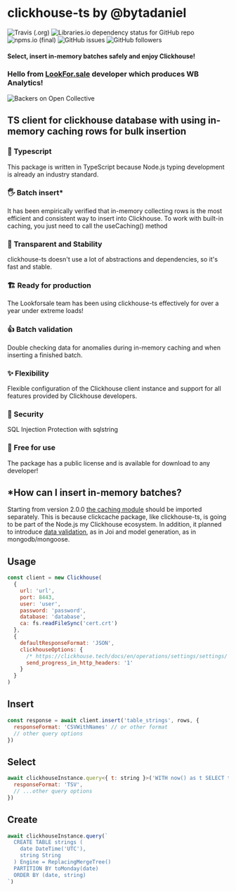 # clickhouse-ts by @bytadaniel

![Travis (.org)](https://img.shields.io/travis/bytadaniel/clickhouse-ts?style=for-the-badge)
![Libraries.io dependency status for GitHub repo](https://img.shields.io/librariesio/github/bytadaniel/clickhouse-ts?style=for-the-badge)
![npms.io (final)](https://img.shields.io/npms-io/final-score/clickhouse-ts?style=for-the-badge)
![GitHub issues](https://img.shields.io/github/issues/bytadaniel/clickhouse-ts?style=for-the-badge)
![GitHub followers](https://img.shields.io/github/followers/bytadaniel?style=social)

#### Select, insert in-memory batches safely and enjoy Clickhouse!

### Hello from [LookFor.sale](https://lookforsale.ru) developer which produces WB Analytics!
![Backers on Open Collective](https://lookforsale.ru/wp-content/uploads/2021/06/lfsw.jpg)

## TS client for clickhouse database with using in-memory caching rows for bulk insertion

### 💙 Typescript
This package is written in TypeScript because Node.js typing development is already an industry standard.
### 🖐 Batch insert*
It has been empirically verified that in-memory collecting rows is the most efficient and consistent way to insert into Clickhouse. To work with built-in caching, you just need to call the useCaching() method
### 💪 Transparent and Stability
clickhouse-ts doesn't use a lot of abstractions and dependencies, so it's fast and stable.
### 🏗 Ready for production
The Lookforsale team has been using clickhouse-ts effectively for over a year under extreme loads!
### 👍 Batch validation
Double checking data for anomalies during in-memory caching and when inserting a finished batch.
### ✨ Flexibility
Flexible configuration of the Clickhouse client instance and support for all features provided by Clickhouse developers.
### 🔐 Security
SQL Injection Protection with sqlstring
### 🌈 Free for use
The package has a public license and is available for download to any developer!

## *How can I insert in-memory batches?
Starting from version 2.0.0 [the caching module](https://www.npmjs.com/package/clickcache) should be imported separately.
This is because clickcache package, like clickhouse-ts, is going to be part of the Node.js my Clickhouse ecosystem. In addition, it planned to introduce [data validation](https://www.npmjs.com/package/chvalid), as in Joi and model generation, as in mongodb/mongoose.


## Usage

```js
const client = new Clickhouse(
  {
    url: 'url',
    port: 8443,
    user: 'user',
    password: 'password',
    database: 'database',
    ca: fs.readFileSync('cert.crt')
  },
  {
    defaultResponseFormat: 'JSON',
    clickhouseOptions: {
      /* https://clickhouse.tech/docs/en/operations/settings/settings/ */
      send_progress_in_http_headers: '1'
    }
  }
)

```

## Insert
```js
const response = await client.insert('table_strings', rows, {
  responseFormat: 'CSVWithNames' // or other format
  // other query options
})
```

## Select
```js
await clickhouseInstance.query<{ t: string }>('WITH now() as t SELECT t', {
  responseFormat: 'TSV',
  // ...other query options
})
```

## Create
```js
await clickhouseInstance.query(`
  CREATE TABLE strings (
    date DateTime('UTC'),
    string String
  ) Engine = ReplacingMergeTree()
  PARTITION BY toMonday(date)
  ORDER BY (date, string)
`)
```